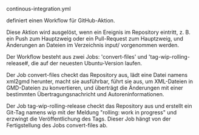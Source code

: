 continous-integration.yml

definiert einen Workflow für GitHub-Aktion.
 
Diese Aktion wird ausgelöst, wenn ein Ereignis im Repository eintritt, z. B. ein Push zum Hauptzweig oder ein Pull-Request zum Hauptzweig, und Änderungen an Dateien im Verzeichnis input/ vorgenommen werden.

Der Workflow besteht aus zwei Jobs: 'convert-files' und 'tag-wip-rolling-release#, die auf der neuesten Ubuntu-Version laufen.

Der Job convert-files checkt das Repository aus, lädt eine Datei namens xml2gmd herunter, macht sie ausführbar, führt sie aus, um XML-Dateien in GMD-Dateien zu konvertieren, und überträgt die Änderungen mit einer bestimmten Übertragungsnachricht und Autoreninformationen.

Der Job tag-wip-rolling-release checkt das Repository aus und erstellt ein Git-Tag namens wip mit der Meldung "rolling: work in progress" und erzwingt die Veröffentlichung des Tags. Dieser Job hängt von der Fertigstellung des Jobs convert-files ab.

